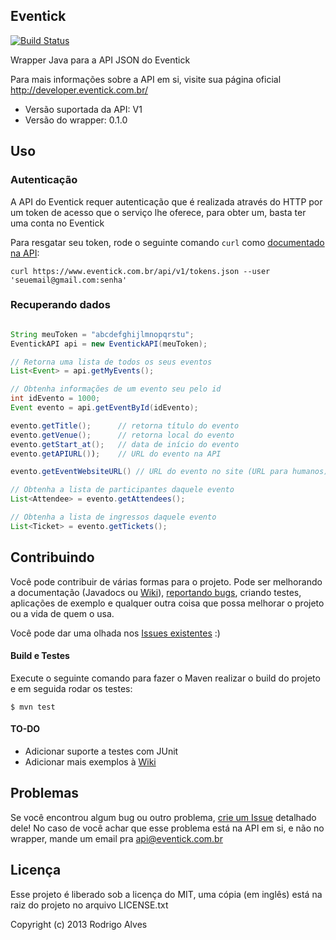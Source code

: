 ## Eventick

[![Build Status](https://secure.travis-ci.org/rodrigoalvesvieira/eventick-api.png?branch=master)](http://travis-ci.org/rodrigoalvesvieira/eventick-api)

Wrapper Java para a API JSON do Eventick

Para mais informações sobre a API em si, visite sua página oficial http://developer.eventick.com.br/

* Versão suportada da API: V1
* Versão do wrapper: 0.1.0

## Uso

### Autenticação

A API do Eventick requer autenticação que é realizada através do HTTP por um token de acesso que o serviço lhe oferece, para obter um, basta ter uma conta no Eventick

Para resgatar seu token, rode o seguinte comando `curl` como [documentado na API]:

`curl https://www.eventick.com.br/api/v1/tokens.json --user 'seuemail@gmail.com:senha'`

### Recuperando dados

```java

String meuToken = "abcdefghijlmnopqrstu";
EventickAPI api = new EventickAPI(meuToken);

// Retorna uma lista de todos os seus eventos
List<Event> = api.getMyEvents();

// Obtenha informações de um evento seu pelo id
int idEvento = 1000;
Event evento = api.getEventById(idEvento);

evento.getTitle();      // retorna título do evento
evento.getVenue();      // retorna local do evento
evento.getStart_at();   // data de início do evento
evento.getAPIURL());    // URL do evento na API

evento.getEventWebsiteURL() // URL do evento no site (URL para humanos)

// Obtenha a lista de participantes daquele evento
List<Attendee> = evento.getAttendees();

// Obtenha a lista de ingressos daquele evento
List<Ticket> = evento.getTickets();
```

## Contribuindo

Você pode contribuir de várias formas para o projeto. Pode ser melhorando a documentação (Javadocs ou [Wiki]), [reportando bugs], criando testes, aplicações de exemplo e qualquer outra coisa que possa melhorar o projeto ou a vida de quem o usa.

Você pode dar uma olhada nos [Issues existentes] :)

#### Build e Testes

Execute o seguinte comando para fazer o Maven realizar o build do projeto e em seguida rodar os testes:

`$ mvn test`

#### TO-DO

* Adicionar suporte a testes com JUnit
* Adicionar mais exemplos à [Wiki]

## Problemas

Se você encontrou algum bug ou outro problema, [crie um Issue] detalhado dele!
No caso de você achar que esse problema está na API em si, e não no wrapper, mande um email pra [api@eventick.com.br]

## Licença

Esse projeto é liberado sob a licença do MIT, uma cópia (em inglês) está na raiz do projeto no arquivo LICENSE.txt

Copyright (c) 2013 Rodrigo Alves

[documentado na API]: http://developer.eventick.com.br/docs#autenticao
[crie um Issue]: https://github.com/rodrigoalvesvieira/eventick-api/issues/new
[reportando bugs]: https://github.com/rodrigoalvesvieira/eventick-api/issues/new
[api@eventick.com.br]: mailto:api@eventick.com.br
[Issues existentes]: https://github.com/rodrigoalvesvieira/eventick-api/issues
[Wiki]: https://github.com/rodrigoalvesvieira/eventick-api/wiki